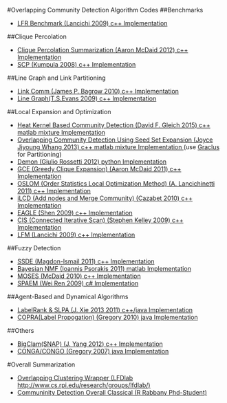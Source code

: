 #Overlapping Community Detection Algorithm Codes
##Benchmarks
- [LFR Benchmark (Lancichi 2009) c++ Implementation](https://sites.google.com/site/santofortunato/inthepress2)

##Clique Percolation
- [Clique Percolation Summarization (Aaron McDaid 2012) c++ Implementation](https://sites.google.com/site/cliqueperccomp/home)
- [SCP (Kumpula 2008) c++ Implementation](http://www.lce.hut.fi/research/mm/complex/software/)

##Line Graph and Link Partitioning
- [Link Comm (James P. Bagrow 2010) c++ Implementation](https://github.com/bagrow/linkcomm)
- [Line Graph(T.S.Evans 2009) c++ Implementation](https://github.com/rabbanyk/CommunityEvaluation/tree/master/execs/CM-Overlapping-LineGraph)

##Local Expansion and Optimization
- [Heat Kernel Based Community Detection (David F. Gleich 2015) c++ matlab mixture Implementation](https://www.cs.purdue.edu/homes/dgleich/codes/hkgrow/)
- [Overlapping Community Detection Using Seed Set Expansion (Joyce Jiyoung Whang 2013) c++ matlab mixture Implementation ](https://www.cs.utexas.edu/~joyce/codes/cikm2013/nise.html) (use [Graclus](http://www.cs.utexas.edu/users/dml/Software/graclus.html) for Partitioning)  
- [Demon (Giulio Rossetti 2012) python Implementation](http://www.giuliorossetti.net/about/ongoing-works/software-en/demon/)  
- [GCE (Greedy Clique Expansion) (Aaron McDaid 2011) c++ Implementation](https://sites.google.com/site/greedycliqueexpansion/)
- [OSLOM (Order Statistics Local Optimization Method) (A. Lancichinetti 2011) c++ Implementation](http://www.oslom.org/publications.htm)
- [iLCD (Add nodes and Merge Community) (Cazabet 2010) c++ Implementation](http://www.cazabetremy.fr/iLCD.html)
- [EAGLE (Shen 2009) c++ Implementation](https://code.google.com/p/eaglepp/)
- [CIS (Connected Iterative Scan) (Stephen Kelley 2009) c++ Implementation](http://www.cs.rpi.edu/~magdon/LFDlabpublic.html/software.html)
- [LFM (Lancichi 2009) c++ Implementation](https://sites.google.com/site/santofortunato/inthepress2)

##Fuzzy Detection
- [SSDE (Magdon-Ismail 2011) c++ Implementation](http://www.cs.rpi.edu/~magdon/LFDlabpublic.html/software.html?)
- [Bayesian NMF (Ioannis Psorakis 2011) matlab Implementation](https://github.com/ipsorakis/commDetNMF)
- [MOSES (McDaid 2010) c++ Implementation](https://sites.google.com/site/aaronmcdaid/downloads)
- [SPAEM (Wei Ren 2009) c# Implementation](https://code.google.com/p/spaem/)

##Agent-Based and Dynamical Algorithms
- [LabelRank & SLPA (J. Xie 2013 2011) c++/java Implementation](https://sites.google.com/site/communitydetectionslpa/home)
- [COPRA(Label Propogation) (Gregory 2010) java Implementation](http://www.cs.bris.ac.uk/~steve/networks/software/copra.html)

##Others
- [BigClam(SNAP) (J. Yang 2012) c++ Implementation](https://github.com/rabbanyk/CommunityEvaluation/tree/master/execs/CM-Overlapping-AGM-SNAP/bigclam)
- [CONGA/CONGO (Gregory 2007) java Implementation](http://www.cs.bris.ac.uk/~steve/networks/software/conga.html)

#Overall Summarization
- [Overlapping Clustering Wrapper (LFDlab http://www.cs.rpi.edu/research/groups/lfdlab/)](http://www.cs.rpi.edu/~magdon/LFDlabpublic.html/software.html)
- [Communinity Detection Overall Classical (R Rabbany Phd-Student)](https://github.com/rabbanyk/CommunityEvaluation)
